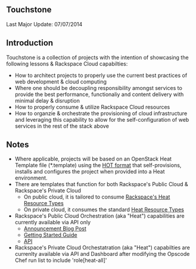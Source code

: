 ## Touchstone
Last Major Update: 07/07/2014

## Introduction
Touchstone is a collection of projects with the intention of showcasing the following lessons & Rackspace Cloud capabilties:

  * How to architect projects to properly use the current best practices of web development & cloud computing
  * Where one should be decoupling responsibility amongst services to provide the best performance, functionaliy and content delivery with minimal delay & disruption
  * How to properly consume & utilize Rackspace Cloud resources
  * How to organzie & orchestrate the provisioning of cloud infrastructure and leveraging this capability to allow for the self-configuration of web services in the rest of the stack above

## Notes
  * Where applicable, projects will be based on an OpenStack Heat Template file (*.template) using the [HOT format](http://docs.openstack.org/developer/heat/template_guide/hot_guide.html) that self-provisions, installs and configures the project when provided into a Heat environment.
  * There are templates that function for both Rackspace's Public Cloud & Rackspace's Private Cloud
    * On public cloud, it is tailored to consume [Rackspace's Heat Resource Types](http://docs.rackspace.com/orchestration/api/v1/orchestration-devguide/content/GET_resource_type_list_v1__tenant_id__resource_types_Stack_Resources.html#GET_resource_type_list_v1__tenant_id__resource_types_Stack_Resources-Response)
    * On private cloud, it consumes the standard [Heat Resource Types](http://docs.openstack.org/developer/heat/template_guide/openstack.html)
  * Rackspace's Public Cloud Orchestration (aka "Heat") capabilities are currently available via API only
    * [Announcement Blog Post](http://www.rackspace.com/blog/cloud-orchestration-automating-deployments-of-full-stack-configurations/)
    * [Getting Started Guide](http://docs.rackspace.com/orchestration/api/v1/orchestration-getting-started/content/DB_Overview.html)
    * [API](http://docs.rackspace.com/orchestration/api/v1/orchestration-devguide/content/overview.html)
  * Rackspace's Private Cloud Orchestatration (aka "Heat") capabilties are currenlty available via API and Dashboard after modifying the Opscode Chef run list to include 'role[heat-all]'
